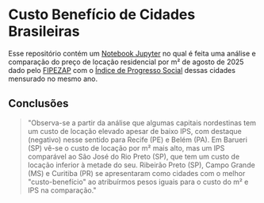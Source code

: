 # Custo Benefício de Cidades Brasileiras 

Esse repositório contém um [Notebook Jupyter](moradia.ipynb) no qual é feita uma análise e comparação do preço de locação residencial por m² de agosto de 2025 dado pelo [FIPEZAP](https://www.fipe.org.br/pt-br/indices/fipezap/) com o [Índice de Progresso Social](https://ipsbrasil.org.br/pt) dessas cidades mensurado no mesmo ano.

## Conclusões

> "Observa-se a partir da análise que algumas capitais nordestinas tem um custo de locação elevado apesar de baixo IPS, com destaque (negativo) nesse sentido para Recife (PE) e Belém (PA). Em Barueri (SP) vê-se o custo de locação por m² mais alto, mas um IPS comparável ao São José do Rio Preto (SP), que tem um custo de locação inferior à metade do seu. Ribeirão Preto (SP), Campo Grande (MS) e Curitiba (PR) se apresentaram como cidades com o melhor "custo-benefício" ao atribuírmos pesos iguais para o custo do m² e IPS na comparação."

